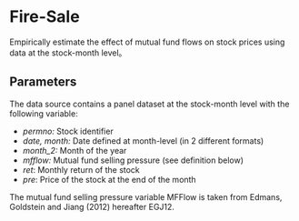 # Fire-Sale
Empirically estimate the effect of mutual fund flows on stock prices using data at the stock-month level。
## Parameters 
The data source contains a panel dataset at the stock-month level with the following variable:
+ *permno:* Stock identifier
+ *date, month:* Date defined at month-level (in 2 different formats)
+ *month_2:* Month of the year
+ *mfflow:* Mutual fund selling pressure (see definition below)
+ *ret*: Monthly return of the stock
+ *pre*: Price of the stock at the end of the month



The mutual fund selling pressure variable MFFlow is taken from Edmans, Goldstein and Jiang (2012) hereafter EGJ12.